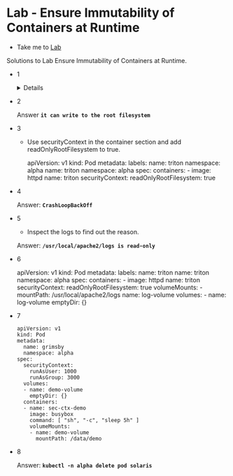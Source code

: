 # Lab - Ensure Immutability of Containers at Runtime

  - Take me to [Lab](https://kodekloud.com/topic/labs-ensure-immutability-of-containers-at-runtime/)

Solutions to Lab Ensure Immutability of Containers at Runtime.

- 1

  <details>
  ```
  Check if the pods are running with read-only root and do not use elevated privileges.

  Answer: "All of them"

  ```
  </details>


- 2

    Answer **`it can write to the root filesystem`**


- 3

  - Use securityContext in the container section and add readOnlyRootFilesystem to true.




      apiVersion: v1
      kind: Pod
      metadata:
        labels:
          name: triton
          namespace: alpha
        name: triton
        namespace: alpha
      spec:
        containers:
        - image: httpd
          name: triton
          securityContext:
            readOnlyRootFilesystem: true


- 4

    Answer: **`CrashLoopBackOff`**

- 5

    - Inspect the logs to find out the reason.

    Answer: **`/usr/local/apache2/logs is read-only`**



- 6


    apiVersion: v1
    kind: Pod
    metadata:
      labels:
        name: triton
      name: triton
      namespace: alpha
    spec:
      containers:
      - image: httpd
        name: triton
        securityContext:
          readOnlyRootFilesystem: true
        volumeMounts:
        - mountPath: /usr/local/apache2/logs
          name: log-volume
      volumes:
      - name: log-volume
        emptyDir: {}


- 7

      apiVersion: v1
      kind: Pod
      metadata:
        name: grimsby
        namespace: alpha
      spec:
        securityContext:
          runAsUser: 1000
          runAsGroup: 3000
        volumes:
        - name: demo-volume
          emptyDir: {}
        containers:
        - name: sec-ctx-demo
          image: busybox
          command: [ "sh", "-c", "sleep 5h" ]
          volumeMounts:
          - name: demo-volume
            mountPath: /data/demo


- 8

    Answer: **`kubectl -n alpha delete pod solaris`**

